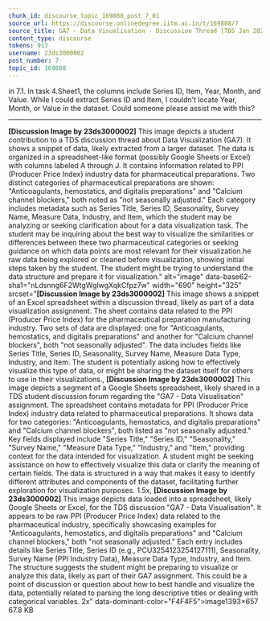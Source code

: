 ```yaml
---
chunk_id: discourse_topic_169888_post_7_01
source_url: https://discourse.onlinedegree.iitm.ac.in/t/169888/7
source_title: GA7 - Data Visualisation - Discussion Thread [TDS Jan 2025]
content_type: discourse
tokens: 913
username: 23ds3000002
post_number: 7
topic_id: 169888
---
```


 in 7.1. In task 4.Sheet1, the columns include Series ID, Item, Year, Month, and Value. While I could extract Series ID and Item, I couldn’t locate Year, Month, or Value in the dataset. Could someone please assist me with this?

---

**[Discussion Image by 23ds3000002]** This image depicts a student contribution to a TDS discussion thread about Data Visualization (GA7). It shows a snippet of data, likely extracted from a larger dataset. The data is organized in a spreadsheet-like format (possibly Google Sheets or Excel) with columns labeled A through J. It contains information related to PPI (Producer Price Index) industry data for pharmaceutical preparations. Two distinct categories of pharmaceutical preparations are shown: "Anticoagulants, hemostatics, and digitalis preparations" and "Calcium channel blockers," both noted as "not seasonally adjusted." Each category includes metadata such as Series Title, Series ID, Seasonality, Survey Name, Measure Data, Industry, and Item, which the student may be analyzing or seeking clarification about for a data visualization task. The student may be inquiring about the best way to visualize the similarities or differences between these two pharmaceutical categories or seeking guidance on which data points are most relevant for their visualization.he raw data being explored or cleaned before visualization, showing initial steps taken by the student. The student might be trying to understand the data structure and prepare it for visualization." alt="image" data-base62-sha1="nLdsnng6F2WtgWgIwgXqkCfpz7w" width="690" height="325" srcset="**[Discussion Image by 23ds3000002]** This image shows a snippet of an Excel spreadsheet within a discussion thread, likely as part of a data visualization assignment. The sheet contains data related to the PPI (Producer Price Index) for the pharmaceutical preparation manufacturing industry. Two sets of data are displayed: one for "Anticoagulants, hemostatics, and digitalis preparations" and another for "Calcium channel blockers", both "not seasonally adjusted". The data includes fields like Series Title, Series ID, Seasonality, Survey Name, Measure Data Type, Industry, and Item. The student is potentially asking how to effectively visualize this type of data, or might be sharing the dataset itself for others to use in their visualizations., **[Discussion Image by 23ds3000002]** This image depicts a segment of a Google Sheets spreadsheet, likely shared in a TDS student discussion forum regarding the "GA7 - Data Visualisation" assignment. The spreadsheet contains metadata for PPI (Producer Price Index) industry data related to pharmaceutical preparations. It shows data for two categories: "Anticoagulants, hemostatics, and digitalis preparations" and "Calcium channel blockers", both listed as "not seasonally adjusted." Key fields displayed include "Series Title," "Series ID," "Seasonality," "Survey Name," "Measure Data Type," "Industry," and "Item," providing context for the data intended for visualization. A student might be seeking assistance on how to effectively visualize this data or clarify the meaning of certain fields. The data is structured in a way that makes it easy to identify different attributes and components of the dataset, facilitating further exploration for visualization purposes. 1.5x, **[Discussion Image by 23ds3000002]** This image depicts data loaded into a spreadsheet, likely Google Sheets or Excel, for the TDS discussion "GA7 - Data Visualisation". It appears to be raw PPI (Producer Price Index) data related to the pharmaceutical industry, specifically showcasing examples for "Anticoagulants, hemostatics, and digitalis preparations" and "Calcium channel blockers," both "not seasonally adjusted." Each entry includes details like Series Title, Series ID (e.g., PCU3254123254127111), Seasonality, Survey Name (PPI Industry Data), Measure Data Type, Industry, and Item. The structure suggests the student might be preparing to visualize or analyze this data, likely as part of their GA7 assignment. This could be a point of discussion or question about how to best handle and visualize the data, potentially related to parsing the long descriptive titles or dealing with categorical variables. 2x" data-dominant-color="F4F4F5">image1393×657 67.8 KB
